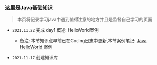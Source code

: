 ### 这里是Java基础知识

> 本页将记录学习java中遇到值得注意的地方并且是监督自己学习的页面

- `2021.11.22` 完成 day1 概述:  HelloWorld案例
    - 备注: 本节知识点早前已在Coding日志中更新,本节案例笔记: [Java HelloWorld 案例](https://icodeq.com/2021/9130a320ff6a/)

- `2021.11.17` 创建知识库
